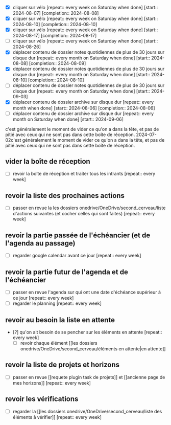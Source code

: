 - [X] cliquer sur vélo  [repeat:: every week on Saturday when done]  [start:: 2024-08-07]  [completion:: 2024-08-08]
- [X] cliquer sur vélo  [repeat:: every week on Saturday when done]  [start:: 2024-08-10]  [completion:: 2024-08-10]
- [X] cliquer sur vélo  [repeat:: every week on Saturday when done]  [start:: 2024-08-17]  [completion:: 2024-08-17]
- [ ] cliquer sur vélo  [repeat:: every week on Saturday when done]  [start:: 2024-08-26]
- [X] déplacer contenu de dossier notes quotidiennes de plus de 30 jours sur disque dur  [repeat:: every month on Saturday when done]  [start:: 2024-08-08]  [completion:: 2024-08-09]
- [X] déplacer contenu de dossier notes quotidiennes de plus de 30 jours sur disque dur  [repeat:: every month on Saturday when done]  [start:: 2024-08-10]  [completion:: 2024-08-10]
- [ ] déplacer contenu de dossier notes quotidiennes de plus de 30 jours sur disque dur  [repeat:: every month on Saturday when done]  [start:: 2024-09-03]
- [X] déplacer contenu de dossier archive sur disque dur  [repeat:: every month when done]  [start:: 2024-08-06]  [completion:: 2024-08-06]
- [ ] déplacer contenu de dossier archive sur disque dur  [repeat:: every month on Saturday when done]  [start:: 2024-09-06]

c'est généralement le moment de vider ce qu'on a dans la tête, et pas de pitié avec ceux qui ne sont pas dans cette boîte de réception.
2024-07-02c'est généralement le moment de vider ce qu'on a dans la tête, et pas de pitié avec ceux qui ne sont pas dans cette boîte de réception.
## vider la boîte de réception 
- [ ] revoir la boîte de réception et traiter tous les intrants  [repeat:: every week]
## revoir la liste des prochaines actions
- [ ] passer en revue la les dossiers onedrive/OneDrive/second_cerveau/liste d'actions suivantes (et cocher celles qui sont faites) [repeat:: every week]
## revoir la partie passée de l'échéancier (et de l'agenda au passage)
- [ ] regarder google calendar avant ce jour  [repeat:: every week]
## revoir la partie futur de l'agenda et de l'échéancier
- [ ] passer en revue l'agenda sur qui ont une date d'échéance supérieur à ce jour  [repeat:: every week]
- [ ] regarder le planning [repeat:: every week]
## revoir au besoin la liste en attente
- [?] qu'on ait besoin de se pencher sur les éléments en attente  [repeat:: every week]
	-  [ ] revoir chaque élément [[les dossiers onedrive/OneDrive/second_cerveau/éléments en attente|en attente]]
## revoir la liste de projets et horizons
- [ ] passer en revue [[requete plugin task de projets]] et [[ancienne page de mes horizons]]  [repeat:: every week]
## revoir les vérifications
- [ ] regarder la [[les dossiers onedrive/OneDrive/second_cerveau/liste des éléments à vérifier]]  [repeat:: every week]